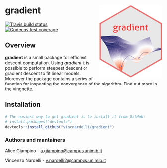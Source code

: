 <!-- README.md is generated from README.Rmd. Please edit that file -->

# gradient <img src="dev/img/hexlogo.png" align="right" width="200" />

<!-- badges: start -->
[![Travis build status](https://travis-ci.com/vincnardelli/gradient.svg?branch=master)](https://travis-ci.com/vincnardelli/gradient)
[![Codecov test coverage](https://codecov.io/gh/vincnardelli/gradient/branch/master/graph/badge.svg)](https://codecov.io/gh/vincnardelli/gradient?branch=master)
<!-- badges: end -->

## Overview

**gradient** is a small package for efficient descent computation. Using _gradient_ it is possible to perform steepest descent or gradient descent to fit linear models. Moreover the package contains a series of function for inspecting the convergence of the algorithm. Find out more in the vingnette.

## Installation

``` r
# The easiest way to get gradient is to install it from GitHub:
# install.packages("devtools")
devtools::install_github("vincnardelli/gradient")
```


### Authors and mantainers
Alice Giampino - a.giampino@campus.unimib.it

Vincenzo Nardelli - v.nardelli2@campus.unimib.it
